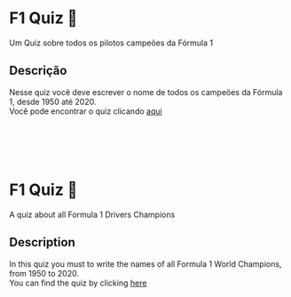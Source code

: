 # F1 Quiz 🏁
Um Quiz sobre todos os pilotos campeões da Fórmula 1
<br>
## Descrição
Nesse quiz você deve escrever o nome de todos os campeões da Fórmula 1, desde 1950 até 2020.
<br>
Você pode encontrar o quiz clicando <a href="https://f1championsquiz.netlify.app">aqui</a>

<br>

##

<br>

# F1 Quiz 🏁
A quiz about all Formula 1 Drivers Champions
<br>
## Description
In this quiz you must to write the names of all Formula 1 World Champions, from 1950 to 2020.
<br>
You can find the quiz by clicking <a href="https://f1championsquiz.netlify.app">here</a>
